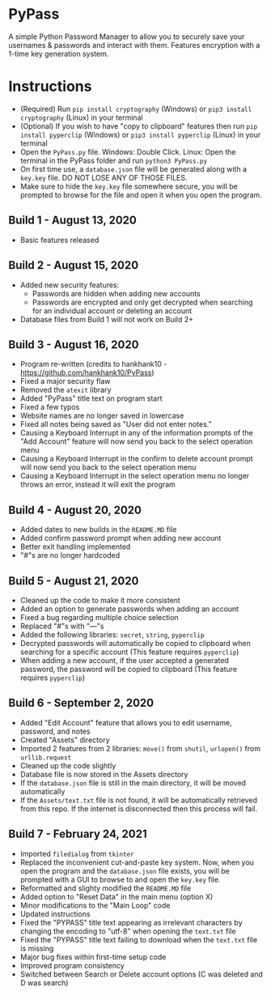 # PyPass
A simple Python Password Manager to allow you to securely save your usernames & passwords and interact with them. Features encryption with a 1-time key generation system.

# Instructions
  * (Required) Run `pip install cryptography` (Windows) or `pip3 install cryptography` (Linux) in your terminal
  * (Optional) If you wish to have "copy to clipboard" features then run `pip install pyperclip` (Windows) or `pip3 install pyperclip` (Linux) in your terminal
  * Open the `PyPass.py` file. Windows: Double Click. Linux: Open the terminal in the PyPass folder and run `python3 PyPass.py`
  * On first time use, a `database.json` file will be generated along with a `key.key` file. DO NOT LOSE ANY OF THOSE FILES.
  * Make sure to hide the `key.key` file somewhere secure, you will be prompted to browse for the file and open it when you open the program.

## Build 1 - August 13, 2020
  * Basic features released

## Build 2 - August 15, 2020
  * Added new security features:
    - Passwords are hidden when adding new accounts
    - Passwords are encrypted and only get decrypted when searching for an individual account or deleting an account
  * Database files from Build 1 will not work on Build 2+
 
 ## Build 3 - August 16, 2020
  * Program re-written (credits to hankhank10 - https://github.com/hankhank10/PyPass)
  * Fixed a major security flaw
  * Removed the `atexit` library
  * Added "PyPass" title text on program start
  * Fixed a few typos
  * Website names are no longer saved in lowercase
  * Fixed all notes being saved as "User did not enter notes."
  * Causing a Keyboard Interrupt in any of the information prompts of the "Add Account" feature will now send you back to the select operation menu
  * Causing a Keyboard Interrupt in the confirm to delete account prompt will now send you back to the select operation menu
  * Causing a Keyboard Interrupt in the select operation menu no longer throws an error, instead it will exit the program

## Build 4 - August 20, 2020
  * Added dates to new builds in the `README.MD` file
  * Added confirm password prompt when adding new account
  * Better exit handling implemented
  * "#"s are no longer hardcoded

## Build 5 - August 21, 2020
  * Cleaned up the code to make it more consistent
  * Added an option to generate passwords when adding an account
  * Fixed a bug regarding multiple choice selection
  * Replaced "#"s with "—"s
  * Added the following libraries: `secret`, `string`, `pyperclip`
  * Decrypted passwords will automatically be copied to clipboard when searching for a specific account (This feature requires `pyperclip`)
  * When adding a new account, if the user accepted a generated password, the password will be copied to clipboard (This feature requires `pyperclip`)

## Build 6 - September 2, 2020
  * Added "Edit Account" feature that allows you to edit username, password, and notes
  * Created "Assets" directory
  * Imported 2 features from 2 libraries: `move()` from `shutil`, `urlopen()` from `urllib.request`
  * Cleaned up the code slightly
  * Database file is now stored in the Assets directory
  * If the `database.json` file is still in the main directory, it will be moved automatically
  * If the `Assets/text.txt` file is not found, it will be automatically retrieved from this repo. If the internet is disconnected then this process will fail.

## Build 7 - February 24, 2021
  * Imported `filedialog` from `tkinter`
  * Replaced the inconvenient cut-and-paste key system. Now, when you open the program and the `database.json` file exists, you will be prompted with a GUI to browse to and open the `key.key` file.
  * Reformatted and slighty modified the `README.MD` file
  * Added option to "Reset Data" in the main menu (option X)
  * Minor modifications to the "Main Loop" code
  * Updated instructions
  * Fixed the "PYPASS" title text appearing as irrelevant characters by changing the encoding to "utf-8" when opening the `text.txt` file
  * Fixed the "PYPASS" title text failing to download when the `text.txt` file is missing
  * Major bug fixes within first-time setup code
  * Improved program consistency
  * Switched between Search or Delete account options (C was deleted and D was search)
